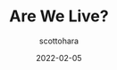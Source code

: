 ---
author: scottohara
date: 2022-02-05
draft: true
tags:
  - accessibility
  - aria
target_url: https://www.scottohara.me//blog/2022/02/05/are-we-live.html
title: Are We Live?
---